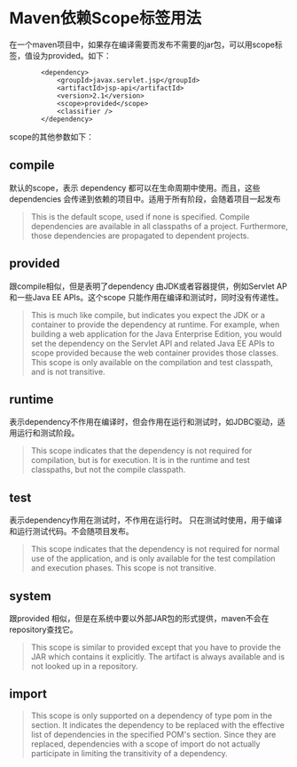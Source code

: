 # Maven依赖Scope标签用法


在一个maven项目中，如果存在编译需要而发布不需要的jar包，可以用scope标签，值设为provided。如下：
```
        <dependency>
            <groupId>javax.servlet.jsp</groupId>
            <artifactId>jsp-api</artifactId>
            <version>2.1</version>
            <scope>provided</scope>
            <classifier />
        </dependency>
```
scope的其他参数如下：

## compile
默认的scope，表示 dependency 都可以在生命周期中使用。而且，这些dependencies 会传递到依赖的项目中。适用于所有阶段，会随着项目一起发布

>This is the default scope, used if none is specified. Compile dependencies are available in all classpaths of a project. Furthermore, those dependencies are propagated to dependent projects.

## provided
跟compile相似，但是表明了dependency 由JDK或者容器提供，例如Servlet AP和一些Java EE APIs。这个scope 只能作用在编译和测试时，同时没有传递性。
>This is much like compile, but indicates you expect the JDK or a container to provide the dependency at runtime. For example, when building a web application for the Java Enterprise Edition, you would set the dependency on the Servlet API and related Java EE APIs to scope provided because the web container provides those classes. This scope is only available on the compilation and test classpath, and is not transitive.

## runtime
表示dependency不作用在编译时，但会作用在运行和测试时，如JDBC驱动，适用运行和测试阶段。
>This scope indicates that the dependency is not required for compilation, but is for execution. It is in the runtime and test classpaths, but not the compile classpath.

## test
表示dependency作用在测试时，不作用在运行时。 只在测试时使用，用于编译和运行测试代码。不会随项目发布。
>This scope indicates that the dependency is not required for normal use of the application, and is only available for the test compilation and execution phases. This scope is not transitive.

## system
跟provided 相似，但是在系统中要以外部JAR包的形式提供，maven不会在repository查找它。

>This scope is similar to provided except that you have to provide the JAR which contains it explicitly. The artifact is always available and is not looked up in a repository.


## import
>This scope is only supported on a dependency of type pom in the <dependencyManagement> section. It indicates the dependency to be replaced with the effective list of dependencies in the specified POM's <dependencyManagement> section. Since they are replaced, dependencies with a scope of import do not actually participate in limiting the transitivity of a dependency.
